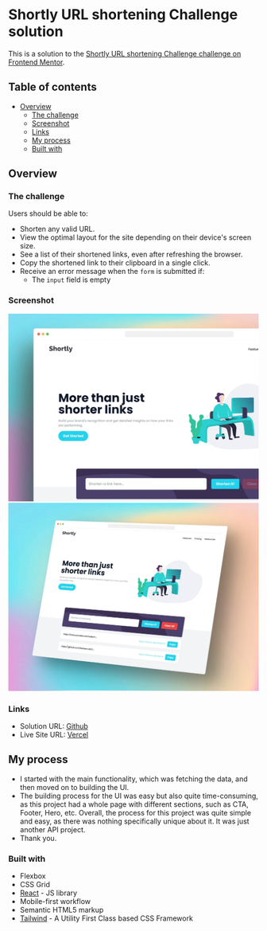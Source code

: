 # Shortly URL shortening Challenge solution

This is a solution to the [Shortly URL shortening Challenge challenge on Frontend Mentor](https://www.frontendmentor.io/challenges/url-shortening-api-landing-page-2ce3ob-G).

## Table of contents

- [Overview](#overview)
  - [The challenge](#the-challenge)
  - [Screenshot](#screenshot)
  - [Links](#links)
  - [My process](#my-process)
  - [Built with](#built-with)
 

## Overview

### The challenge

Users should be able to:

- Shorten any valid URL.
- View the optimal layout for the site depending on their device's screen size.
- See a list of their shortened links, even after refreshing the browser.
- Copy the shortened link to their clipboard in a single click.
- Receive an error message when the `form` is submitted if:
  - The `input` field is empty

### Screenshot

![](./public/preview1.jpg)
![](./public/preview.jpg)

### Links

- Solution URL: [Github](https://github.com/harsha-rvh/url-shortener)
- Live Site URL: [Vercel](https://url-shortener-flame.vercel.app/)

## My process

- I started with the main functionality, which was fetching the data, and then moved on to building the UI.
- The building process for the UI was easy but also quite time-consuming, as this project had a whole page with different sections, such as CTA, Footer, Hero, etc. Overall, the process for this project was quite simple and easy, as there was nothing specifically unique about it. It was just another API project.
- Thank you.

### Built with

- Flexbox
- CSS Grid
- [React](https://reactjs.org/) - JS library
- Mobile-first workflow
- Semantic HTML5 markup
- [Tailwind](https://tailwindcss.com/) - A Utility First Class based CSS Framework
